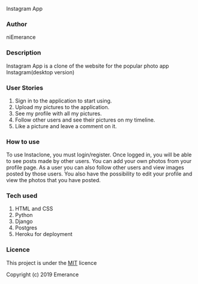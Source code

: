  Instagram App

###  Author
niEmerance

### Description
Instagram App is a clone of the website for the popular photo app Instagram(desktop version)

### User Stories
1. Sign in to the application to start using.
2. Upload my pictures to the application.
3. See my profile with all my pictures.
4. Follow other users and see their pictures on my timeline.
5. Like a picture and leave a comment on it.

### How to use
To use Instaclone, you must login/register. Once logged in, you will be able to see posts made by other users.
You can add your own photos from your profile page.
As a user you can also follow other users and view images posted by those users.
You also have the possibility to edit your profile and view the photos that you have posted.


### Tech used
1. HTML and CSS
2. Python
3. Django
1. Postgres
1. Heroku for deployment

### Licence
This project is under the [MIT](https://github.com) licence

Copyright (c) 2019 Emerance